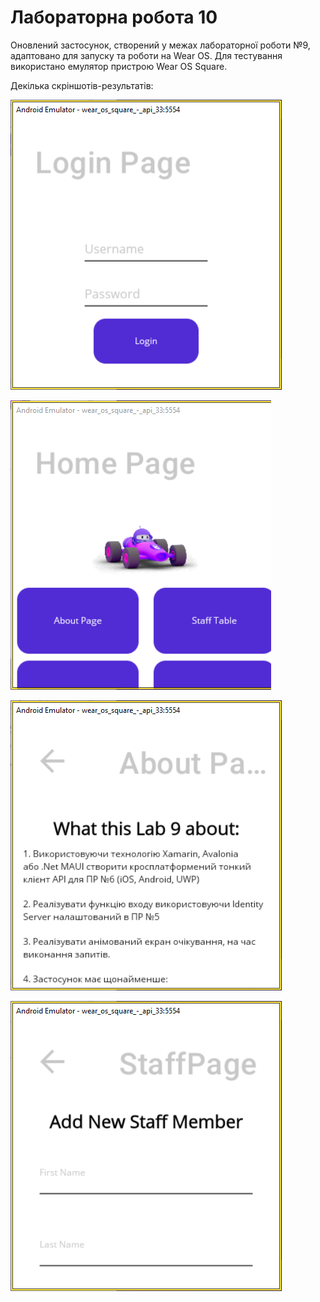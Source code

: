 # Лабораторна робота 10

Оновлений застосунок, створений у межах лабораторної роботи №9, адаптовано для запуску та роботи на Wear OS. Для тестування використано емулятор пристрою Wear OS Square.

Декілька скріншотів-результатів:

![LoginPage](../Lab10/results/lab10_img1.png)

![HomePage](../Lab10/results/lab10_img2.png)

![AboutPage](../Lab10/results/lab10_img3.png)

![StaffPage](../Lab10/results/lab10_img4.png)